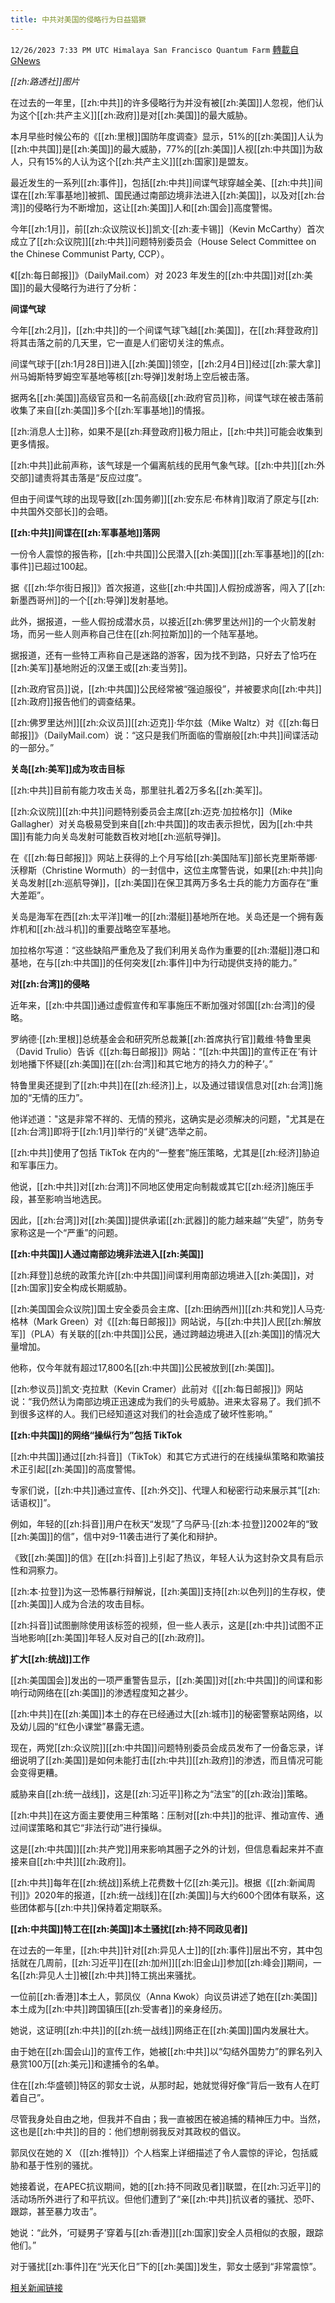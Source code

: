 ```yaml
---
title: 中共对美国的侵略行为日益猖獗
---
```

`12/26/2023 7:33 PM UTC Himalaya San Francisco Quantum Farm` [轉載自GNews](https://gnews.org/articles/2154041)

*[[zh:路透社]]图片*

在过去的一年里，[[zh:中共]]的许多侵略行为并没有被[[zh:美国]]人忽视，他们认为这个[[zh:共产主义]][[zh:政府]]是对[[zh:美国]]的最大威胁。

本月早些时候公布的《[[zh:里根]]国防年度调查》显示，51%的[[zh:美国]]人认为[[zh:中共国]]是[[zh:美国]]的最大威胁，77%的[[zh:美国]]人视[[zh:中共国]]为敌人，只有15%的人认为这个[[zh:共产主义]][[zh:国家]]是盟友。

最近发生的一系列[[zh:事件]]，包括[[zh:中共]]间谍气球穿越全美、[[zh:中共]]间谍在[[zh:军事基地]]被抓、国民通过南部边境非法进入[[zh:美国]]，以及对[[zh:台湾]]的侵略行为不断增加，这让[[zh:美国]]人和[[zh:国会]]高度警惕。

今年[[zh:1月]]，前[[zh:众议院议长]]凯文·[[zh:麦卡锡]]（Kevin McCarthy）首次成立了[[zh:众议院]][[zh:中共]]问题特别委员会（House Select Committee on the Chinese Communist Party, CCP）。

《[[zh:每日邮报]]》（DailyMail.com）对 2023 年发生的[[zh:中共国]]对[[zh:美国]]的最大侵略行为进行了分析：

**间谍气球**

今年[[zh:2月]]，[[zh:中共]]的一个间谍气球飞越[[zh:美国]]，在[[zh:拜登政府]]将其击落之前的几天里，它一直是人们密切关注的焦点。

间谍气球于[[zh:1月28日]]进入[[zh:美国]]领空，[[zh:2月4日]]经过[[zh:蒙大拿]]州马姆斯特罗姆空军基地等核[[zh:导弹]]发射场上空后被击落。

据两名[[zh:美国]]高级官员和一名前高级[[zh:政府官员]]称，间谍气球在被击落前收集了来自[[zh:美国]]多个[[zh:军事基地]]的情报。

[[zh:消息人士]]称，如果不是[[zh:拜登政府]]极力阻止，[[zh:中共]]可能会收集到更多情报。

[[zh:中共]]此前声称，该气球是一个偏离航线的民用气象气球。[[zh:中共]][[zh:外交部]]谴责将其击落是“反应过度”。

但由于间谍气球的出现导致[[zh:国务卿]][[zh:安东尼·布林肯]]取消了原定与[[zh:中共国外交部长]]的会晤。

**[[zh:中共]]间谍在[[zh:军事基地]]落网**

一份令人震惊的报告称，[[zh:中共国]]公民潜入[[zh:美国]][[zh:军事基地]]的[[zh:事件]]已超过100起。

据《[[zh:华尔街日报]]》首次报道，这些[[zh:中共国]]人假扮成游客，闯入了[[zh:新墨西哥州]]的一个[[zh:导弹]]发射基地。

此外，据报道，一些人假扮成潜水员，以接近[[zh:佛罗里达州]]的一个火箭发射场，而另一些人则声称自己住在[[zh:阿拉斯加]]的一个陆军基地。

据报道，还有一些特工声称自己是迷路的游客，因为找不到路，只好去了恰巧在[[zh:美军]]基地附近的汉堡王或[[zh:麦当劳]]。

[[zh:政府官员]]说，[[zh:中共国]]公民经常被“强迫服役”，并被要求向[[zh:中共]][[zh:政府]]报告他们的调查结果。

[[zh:佛罗里达州]][[zh:众议员]][[zh:迈克]]·华尔兹（Mike Waltz）对《[[zh:每日邮报]]》（DailyMail.com）说：“这只是我们所面临的雪崩般[[zh:中共]]间谍活动的一部分。”

**关岛[[zh:美军]]成为攻击目标**

[[zh:中共]]目前有能力攻击关岛，那里驻扎着2万多名[[zh:美军]]。

[[zh:众议院]][[zh:中共]]问题特别委员会主席[[zh:迈克·加拉格尔]]（Mike Gallagher）对关岛极易受到来自[[zh:中共国]]的攻击表示担忧，因为[[zh:中共国]]有能力向关岛发射可能数百枚对地[[zh:巡航导弹]]。

在《[[zh:每日邮报]]》网站上获得的上个月写给[[zh:美国陆军]]部长克里斯蒂娜·沃穆斯（Christine Wormuth）的一封信中，这位主席警告说，如果[[zh:中共]]向关岛发射[[zh:巡航导弹]]，[[zh:美国]]在保卫其两万多名士兵的能力方面存在“重大差距”。

关岛是海军在西[[zh:太平洋]]唯一的[[zh:潜艇]]基地所在地。关岛还是一个拥有轰炸机和[[zh:战斗机]]的重要战略空军基地。

加拉格尔写道：“这些缺陷严重危及了我们利用关岛作为重要的[[zh:潜艇]]港口和基地，在与[[zh:中共国]]的任何突发[[zh:事件]]中为行动提供支持的能力。”

**对[[zh:台湾]]的侵略**

近年来，[[zh:中共国]]通过虚假宣传和军事施压不断加强对邻国[[zh:台湾]]的侵略。

罗纳德·[[zh:里根]]总统基金会和研究所总裁兼[[zh:首席执行官]]戴维·特鲁里奥（David Trulio）告诉《[[zh:每日邮报]]》网站：“[[zh:中共国]]的宣传正在‘有计划地播下怀疑[[zh:美国]]在[[zh:台湾]]和其它地方的持久力的种子’。”

特鲁里奥还提到了[[zh:中共]]在[[zh:经济]]上，以及通过错误信息对[[zh:台湾]]施加的“无情的压力”。

他详述道："这是非常不祥的、无情的预兆，这确实是必须解决的问题，"尤其是在[[zh:台湾]]即将于[[zh:1月]]举行的“关键”选举之前。

[[zh:中共]]使用了包括 TikTok 在内的“一整套”施压策略，尤其是[[zh:经济]]胁迫和军事压力。

他说，[[zh:中共]]对[[zh:台湾]]不同地区使用定向制裁或其它[[zh:经济]]施压手段，甚至影响当地选民。

因此，[[zh:台湾]]对[[zh:美国]]提供承诺[[zh:武器]]的能力越来越’“失望”，防务专家称这是一个“严重”的问题。

**[[zh:中共国]]人通过南部边境非法进入[[zh:美国]]**

[[zh:拜登]]总统的政策允许[[zh:中共国]]间谍利用南部边境进入[[zh:美国]]，对[[zh:国家]]安全构成长期威胁。

[[zh:美国国会众议院]]国土安全委员会主席、[[zh:田纳西州]][[zh:共和党]]人马克·格林（Mark Green）对《[[zh:每日邮报]]》网站说，与[[zh:中共]]人民[[zh:解放军]]（PLA）有关联的[[zh:中共国]]公民，通过跨越边境进入[[zh:美国]]的情况大量增加。

他称，仅今年就有超过17,800名[[zh:中共国]]公民被放到[[zh:美国]]。

[[zh:参议员]]凯文·克拉默（Kevin Cramer）此前对《[[zh:每日邮报]]》网站说：“我仍然认为南部边境正迅速成为我们的头号威胁。进来太容易了。我们抓不到很多这样的人。我们已经知道这对我们的社会造成了破坏性影响。”

**[[zh:中共国]]的网络“操纵行为”包括 TikTok**

[[zh:中共国]]通过[[zh:抖音]]（TikTok）和其它方式进行的在线操纵策略和欺骗技术正引起[[zh:美国]]的高度警惕。

专家们说，[[zh:中共]]通过宣传、[[zh:外交]]、代理人和秘密行动来展示其“[[zh:话语权]]”。

例如，年轻的[[zh:抖音]]用户在秋天“发现”了乌萨马·[[zh:本·拉登]]2002年的“致[[zh:美国]]的信”，信中对9-11袭击进行了美化和辩护。

《致[[zh:美国]]的信》在[[zh:抖音]]上引起了热议，年轻人认为这封杂文具有启示性和洞察力。

[[zh:本·拉登]]为这一恐怖暴行辩解说，[[zh:美国]]支持[[zh:以色列]]的生存权，使[[zh:美国]]人成为合法的攻击目标。

[[zh:抖音]]试图删除使用该标签的视频，但一些人表示，这是[[zh:中共]]试图不正当地影响[[zh:美国]]年轻人反对自己的[[zh:政府]]。

**扩大[[zh:统战]]工作**

[[zh:美国国会]]发出的一项严重警告显示，[[zh:美国]]对[[zh:中共国]]的间谍和影响行动网络在[[zh:美国]]的渗透程度知之甚少。

[[zh:中共]]在[[zh:美国]]本土的存在已经通过大[[zh:城市]]的秘密警察站网络，以及幼儿园的“红色小课堂”暴露无遗。

现在，两党[[zh:众议院]][[zh:中共国]]问题特别委员会成员发布了一份备忘录，详细说明了[[zh:美国]]是如何未能打击[[zh:中共]][[zh:政府]]的渗透，而且情况可能会变得更糟。

威胁来自[[zh:统一战线]]，这是[[zh:习近平]]称之为“法宝”的[[zh:政治]]策略。

[[zh:中共]]在这方面主要使用三种策略：压制对[[zh:中共]]的批评、推动宣传、通过间谍策略和其它“非法行动”进行操纵。

这是[[zh:中共国]][[zh:共产党]]用来影响其圈子之外的计划，但信息看起来并不直接来自[[zh:中共]][[zh:政府]]。

[[zh:中共]]每年在[[zh:统战]]系统上花费数十亿[[zh:美元]]。根据《[[zh:新闻周刊]]》2020年的报道，[[zh:统一战线]]在[[zh:美国]]与大约600个团体有联系，这些团体都与[[zh:中共]]保持着定期联系。

**[[zh:中共国]]特工在[[zh:美国]]本土骚扰[[zh:持不同政见者]]**

在过去的一年里，[[zh:中共]]针对[[zh:异见人士]]的[[zh:事件]]层出不穷，其中包括就在几周前，[[zh:习近平]]在[[zh:加州]][[zh:旧金山]]参加[[zh:峰会]]期间，一名[[zh:异见人士]]被[[zh:中共]]特工挑出来骚扰。

一位前[[zh:香港]]本土人，郭凤仪（Anna Kwok）向议员讲述了她在[[zh:美国]]本土成为[[zh:中共]]跨国镇压[[zh:受害者]]的亲身经历。

她说，这证明[[zh:中共]]的[[zh:统一战线]]网络正在[[zh:美国]]国内发展壮大。

由于她在[[zh:国会山]]的宣传工作，她被[[zh:中共]]以“勾结外国势力”的罪名列入悬赏100万[[zh:美元]]和逮捕令的名单。

住在[[zh:华盛顿]]特区的郭女士说，从那时起，她就觉得好像“背后一致有人在盯着自己”。

尽管我身处自由之地，但我并不自由；我一直被困在被追捕的精神压力中。当然，这也是[[zh:中共]]的目的：他们想削弱我反对其政权的倡议。

郭凤仪在她的 X （[[zh:推特]]）个人档案上详细描述了令人震惊的评论，包括威胁和基于性别的骚扰。

她接着说，在APEC抗议期间，她的[[zh:持不同政见者]]联盟，在[[zh:习近平]]的活动场所外进行了和平抗议。但他们遭到了“亲[[zh:中共]]抗议者的骚扰、恐吓、跟踪，甚至暴力攻击”。

她说：“此外，‘可疑男子’穿着与[[zh:香港]][[zh:国家]]安全人员相似的衣服，跟踪他们。”

对于骚扰[[zh:事件]]在“光天化日”下的[[zh:美国]]发生，郭女士感到“非常震惊”。

[相关新闻链接](https://www.dailymail.co.uk/news/article-12882223/china-aggression-congress-fighting-greatest-threat.html?ico=topics_pagination_mobile)
